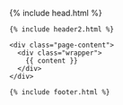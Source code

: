 

<!DOCTYPE html>
<html>

  {% include head.html %}

  <body>

    {% include header2.html %}

    <div class="page-content">
      <div class="wrapper">
        {{ content }}
      </div>
    </div>

    {% include footer.html %}

  </body>

</html>